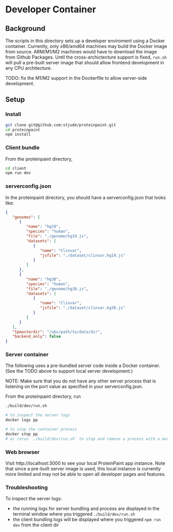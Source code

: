 # Developer Container

## Background

The scripts in this directory sets up a developer enviroment using a Docker container.
Currently, only x86/amd64 machines may build the Docker image from source.
ARM/M1/M2 machines would have to download the image from Github Packages. Until the
cross-archictecture support is fixed, `run.sh` will pull a pre-built server image
that should allow frontend development in any CPU architecture. 

TODO: fix the M1/M2 support in the Dockerfile to allow server-side development.

## Setup

### Install

```bash
git clone git@github.com:stjude/proteinpaint.git
cd proteinpaint
npm install
```

### Client bundle

From the proteinpaint directory,

```bash
cd client
npm run dev
```

### serverconfig.json

In the proteinpaint directory, you should have a serverconfig.json that looks like:

```json
{
   "genomes": [
      {
         "name": "hg19",
         "species": "human",
         "file": "./genome/hg19.js",
         "datasets": [
            {
               "name": "Clinvar",
               "jsfile": "./dataset/clinvar.hg19.js"
            }
         ]
      },
      {
         "name": "hg38",
         "species": "human",
         "file": "./genome/hg38.js",
         "datasets": [
            {
               "name": "Clinvar",
               "jsfile": "./dataset/clinvar.hg38.js"
            }
         ]
      }
   ],
   "tpmasterdir": "/abs/path/to/data/dir",
   "backend_only": false
} 
```

### Server container

The following uses a pre-bundled server code inside a Docker container. (See the
TODO above to support local server development.)

NOTE: Make sure that you do not have any other server process that is listening on
the port value as specified in your serverconfig.json.

From the proteinpaint directory, run

```bash
./build/dev/run.sh

# to inspect the server logs
docker logs pp

# to stop the container process
docker stop pp
# or rerun `./build/dev/run.sh` to stop and remove a process with a matching name
```

### Web browser

Visit http://localhost:3000 to see your local ProteinPaint app instance. Note that
since a pre-built server image is used, this local instance is currently more limited
and may not be able to open all developer pages and features.

### Troubleshooting

To inspect the server logs:
- the running logs for server bundling and process are displayed in the terminal window where you triggered `./build/dev/run.sh`
- the client bundling logs will be displayed where you triggered `npm run dev` from the client dir 
